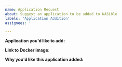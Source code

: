 ```yaml
---
name: Application Request
about: Suggest an application to be added to NASible
labels: 'Application Addition'
assignees: ''

---
```


**Application you'd like to add:**

**Link to Docker image:**

**Why you'd like this application added:**


